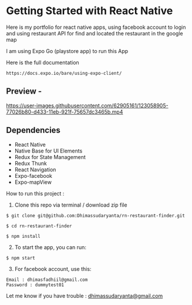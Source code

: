 # Getting Started with React Native

Here is my portfolio for react native apps, using facebook account to login and using restaurant API for find and located the restaurant in the google map

I am using Expo Go (playstore app) to run this App 

Here is the full documentation
``` 
https://docs.expo.io/bare/using-expo-client/
``` 
## Preview - 

https://user-images.githubusercontent.com/62905161/123058905-77026b80-d433-11eb-921f-75657dc3465b.mp4

## Dependencies
- React Native
- Native Base for UI Elements
- Redux for State Management
- Redux Thunk
- React Navigation
- Expo-facebook
- Expo-mapView

How to run this project :

1. Clone this repo via terminal / download zip file

``` 
$ git clone git@github.com:Dhimassudaryanta/rn-restaurant-finder.git

$ cd rn-restaurant-finder

$ npm install
```

2. To start the app, you can run:

```
$ npm start
```

3. For facebook account, use this:
```
Email : dhimasfadhiil@gmail.com
Password : dummytest01
```

Let me know if you have trouble : dhimassudaryanta@gmail.com
